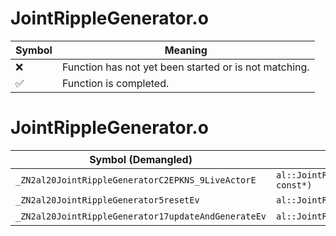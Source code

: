 # JointRippleGenerator.o
| Symbol | Meaning 
| ------------- | ------------- 
| :x: | Function has not yet been started or is not matching. 
| :white_check_mark: | Function is completed. 


# JointRippleGenerator.o
| Symbol (Demangled) | Symbol (Mangled) | Decompiled? |
| ------------- |  ------------- | ------------- |
| `_ZN2al20JointRippleGeneratorC2EPKNS_9LiveActorE` | `al::JointRippleGenerator::JointRippleGenerator(al::LiveActor const*)` | :white_check_mark: |
| `_ZN2al20JointRippleGenerator5resetEv` | `al::JointRippleGenerator::reset(void)` | :white_check_mark: |
| `_ZN2al20JointRippleGenerator17updateAndGenerateEv` | `al::JointRippleGenerator::updateAndGenerate(void)` | :white_check_mark: |
